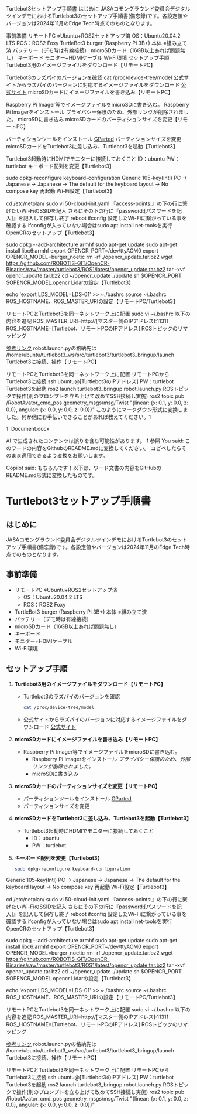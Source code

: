 Turtlebot3セットアップ手順書
はじめに
JASAコモングラウンド委員会デジタルツインデモにおけるTurtlebot3のセットアップ手順書(備忘録)です。各設定値やバージョンは2024年11月のEdge Tech時点でのものとなります。

事前準備
リモートPC ※Ubuntu+ROS2セットアップ済
OS：Ubuntu20.04.2 LTS
ROS：ROS2 Foxy
TurtleBot3 burger (Raspberry Pi 3B+) 本体 ※組み立て済
バッテリー（デモ時は有線接続）
microSDカード（16GB以上あれば問題無し）
キーボード
モニター+HDMIケーブル
Wi-Fi環境
セットアップ手順
Turtlebot3用のイメージファイルをダウンロード【リモートPC】

Turtlebot3のラズパイのバージョンを確認
cat /proc/device-tree/model
公式サイトからラズパイのバージョンに対応するイメージファイルをダウンロード [公式サイト](https://emanual.robotis.com/docs/en/platform/turtlebot3/sbc_setup/)
microSDカードにイメージファイルを書き込み【リモートPC】

Raspberry Pi Imager等でイメージファイルをmicroSDに書き込む。
Raspberry Pi Imagerをインストール プライバシー保護のため、外部リンクが削除されました。
microSDに書き込み
microSDカードのパーティションサイズを変更【リモートPC】

パーティションツールをインストール [GParted](https://gparted.org/download.php)
パーティションサイズを変更
microSDカードをTurtlebot3に差し込み、Turtlebot3を起動【Turtlebot3】

Turtlebot3起動時にHDMIでモニターに接続しておくこと
ID：ubuntu
PW：turtlebot
キーボード配列を変更【Turtlebot3】

sudo dpkg-reconfigure keyboard-configuration
Generic 105-key(Intl) PC → Japanese → Japanese → The default for the keyboard layout → No compose key
再起動
Wi-Fi設定【Turtlebot3】

cd /etc/netplan/
sudo vi 50-cloud-init.yaml
『access-points:』の下の行に繋げたいWi-FiのSSIDを記入
さらにその下の行に『password:[パスワードを記入]』を記入して保存し終了
reboot
ifconfig
設定したWi-Fiに繋がっている事を確認する
ifconfigが入っていない場合はsudo apt install net-toolsを実行
OpenCRのセットアップ【Turtlebot3】

sudo dpkg --add-architecture armhf
sudo apt-get update
sudo apt-get install libc6:armhf
export OPENCR_PORT=/dev/ttyACM0
export OPENCR_MODEL=burger_noetic
rm -rf ./opencr_update.tar.bz2
wget https://github.com/ROBOTIS-GIT/OpenCR-Binaries/raw/master/turtlebot3/ROS1/latest/opencr_update.tar.bz2
tar -xvf opencr_update.tar.bz2
cd ~/opencr_update
./update.sh $OPENCR_PORT $OPENCR_MODEL.opencr
Lidarの設定【Turtlebot3】

echo 'export LDS_MODEL=LDS-01' >> ~./bashrc
source ~/.bashrc
ROS_HOSTNAME、ROS_MASTER_URIの設定【リモートPC/Turtlebot3】

リモートPCとTurtlebot3を同一ネットワーク上に配置
sudo vi ~/.bashrc
以下の内容を追記
ROS_MASTER_URI=http://[マスター側のIPアドレス]:11311
ROS_HOSTNAME=[Turtlebot、リモートPCのIPアドレス]
ROSトピックのリマッピング

[参考リンク](https://github.com/toppers/hakoniwa-digital-twin/blob/main/real/robot/tb3/robot.launch.py)
robot.launch.pyの格納先は
/home/ubuntu/turtlebot3_ws/src/turtlebot3/turtlebot3_bringup/launch
Turtlebot3に接続、操作【リモートPC】

リモートPCとTurtlebot3を同一ネットワーク上に配置
リモートPCからTurtlebot3に接続
ssh ubuntu@[Turtlebot3のIPアドレス]
PW：turtlebot
Turtlebot3を起動
ros2 launch turtlebot3_bringup robot.launch.py
ROSトピックで操作(別のプロンプトを立ち上げて改めてSSH接続し実施)
ros2 topic pub /RobotAvator_cmd_pos geometry_msgs/msg/Twist "{linear: {x: 0.1, y: 0.0, z: 0.0}, angular: {x: 0.0, y: 0.0, z: 0.0}}"
このようにマークダウン形式に変換しました。何か他にお手伝いできることがあれば教えてください。1

1: Document.docx



AI で生成されたコンテンツは誤りを含む可能性があります。
1 参照
You said:
このワードの内容をGithubのREADME.mdに変換してください。 コピペしたらそのまま適用できるよう変換をお願いします。

Copilot said:
もちろんです！以下は、ワード文書の内容をGitHubのREADME.md形式に変換したものです。

# Turtlebot3セットアップ手順書

## はじめに
JASAコモングラウンド委員会デジタルツインデモにおけるTurtlebot3のセットアップ手順書(備忘録)です。各設定値やバージョンは2024年11月のEdge Tech時点でのものとなります。

## 事前準備
- リモートPC ※Ubuntu+ROS2セットアップ済
  - OS：Ubuntu20.04.2 LTS
  - ROS：ROS2 Foxy
- TurtleBot3 burger (Raspberry Pi 3B+) 本体 ※組み立て済
- バッテリー（デモ時は有線接続）
- microSDカード（16GB以上あれば問題無し）
- キーボード
- モニター+HDMIケーブル
- Wi-Fi環境

## セットアップ手順
1. **Turtlebot3用のイメージファイルをダウンロード【リモートPC】**
   - Turtlebot3のラズパイのバージョンを確認
     ```bash
     cat /proc/device-tree/model
     ```
   - 公式サイトからラズパイのバージョンに対応するイメージファイルをダウンロード
     [公式サイト](https://emanual.robotis.com/docs/en/platform/turtlebot3/sbc_setup/)

2. **microSDカードにイメージファイルを書き込み【リモートPC】**
   - Raspberry Pi Imager等でイメージファイルをmicroSDに書き込む。
     - Raspberry Pi Imagerをインストール
       *プライバシー保護のため、外部リンクが削除されました。*
     - microSDに書き込み

3. **microSDカードのパーティションサイズを変更【リモートPC】**
   - パーティションツールをインストール
     [GParted](https://gparted.org/download.php)
   - パーティションサイズを変更

4. **microSDカードをTurtlebot3に差し込み、Turtlebot3を起動【Turtlebot3】**
   - Turtlebot3起動時にHDMIでモニターに接続しておくこと
     - ID：ubuntu
     - PW：turtlebot

5. **キーボード配列を変更【Turtlebot3】**
   ```bash
   sudo dpkg-reconfigure keyboard-configuration
Generic 105-key(Intl) PC → Japanese → Japanese → The default for the keyboard layout → No compose key
再起動
Wi-Fi設定【Turtlebot3】

cd /etc/netplan/
sudo vi 50-cloud-init.yaml
『access-points:』の下の行に繋げたいWi-FiのSSIDを記入
さらにその下の行に『password:[パスワードを記入]』を記入して保存し終了
reboot
ifconfig
設定したWi-Fiに繋がっている事を確認する
ifconfigが入っていない場合はsudo apt install net-toolsを実行
OpenCRのセットアップ【Turtlebot3】

sudo dpkg --add-architecture armhf
sudo apt-get update
sudo apt-get install libc6:armhf
export OPENCR_PORT=/dev/ttyACM0
export OPENCR_MODEL=burger_noetic
rm -rf ./opencr_update.tar.bz2
wget https://github.com/ROBOTIS-GIT/OpenCR-Binaries/raw/master/turtlebot3/ROS1/latest/opencr_update.tar.bz2
tar -xvf opencr_update.tar.bz2
cd ~/opencr_update
./update.sh $OPENCR_PORT $OPENCR_MODEL.opencr
Lidarの設定【Turtlebot3】

echo 'export LDS_MODEL=LDS-01' >> ~./bashrc
source ~/.bashrc
ROS_HOSTNAME、ROS_MASTER_URIの設定【リモートPC/Turtlebot3】

リモートPCとTurtlebot3を同一ネットワーク上に配置
sudo vi ~/.bashrc
以下の内容を追記
ROS_MASTER_URI=http://[マスター側のIPアドレス]:11311
ROS_HOSTNAME=[Turtlebot、リモートPCのIPアドレス]
ROSトピックのリマッピング

[参考リンク](https://github.com/toppers/hakoniwa-digital-twin/blob/main/real/robot/tb3/robot.launch.py)
robot.launch.pyの格納先は
/home/ubuntu/turtlebot3_ws/src/turtlebot3/turtlebot3_bringup/launch
Turtlebot3に接続、操作【リモートPC】

リモートPCとTurtlebot3を同一ネットワーク上に配置
リモートPCからTurtlebot3に接続
ssh ubuntu@[Turtlebot3のIPアドレス]
PW：turtlebot
Turtlebot3を起動
ros2 launch turtlebot3_bringup robot.launch.py
ROSトピックで操作(別のプロンプトを立ち上げて改めてSSH接続し実施)
ros2 topic pub /RobotAvator_cmd_pos geometry_msgs/msg/Twist "{linear: {x: 0.1, y: 0.0, z: 0.0}, angular: {x: 0.0, y: 0.0, z: 0.0}}"
